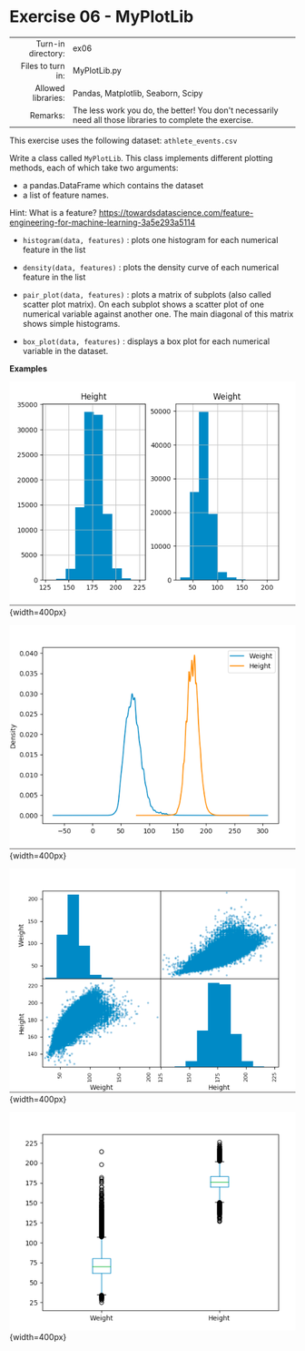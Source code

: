 # Exercise 06 - MyPlotLib

|                         |                    |
| -----------------------:| ------------------ |
|   Turn-in directory:    |  ex06              |
|   Files to turn in:     |  MyPlotLib.py      |
|   Allowed libraries:    |  Pandas, Matplotlib, Seaborn, Scipy|
|   Remarks:              |  The less work you do, the better! You don't necessarily need all those libraries to complete the exercise.|

This exercise uses the following dataset: `athlete_events.csv`

Write a class called `MyPlotLib`. This class implements different plotting methods, each of which take two arguments:

* a pandas.DataFrame which contains the dataset  
* a list of feature names.

Hint: What is a feature? <href src="https://towardsdatascience.com/feature-engineering-for-machine-learning-3a5e293a5114"><u><font color=blue>https://towardsdatascience.com/feature-engineering-for-machine-learning-3a5e293a5114</font></u></href>

* `histogram(data, features)` : plots one histogram for each numerical feature in the list

* `density(data, features)` : plots the density curve of each numerical feature in the list

* `pair_plot(data, features)` : plots a matrix of subplots (also called scatter plot matrix). On each subplot shows a scatter plot of one numerical variable against another one. The main diagonal of this matrix shows simple histograms.

* `box_plot(data, features)` : displays a box plot for each numerical variable in the dataset.

**Examples**

![histogram](module04/assets/ex06_histogram.png){width=400px}

![density](module04/assets/ex06_density.png){width=400px}

![pair_plot](module04/assets/ex06_pair_plot.png){width=400px}

![box_plot](module04/assets/ex06_box_plot.png){width=400px}
